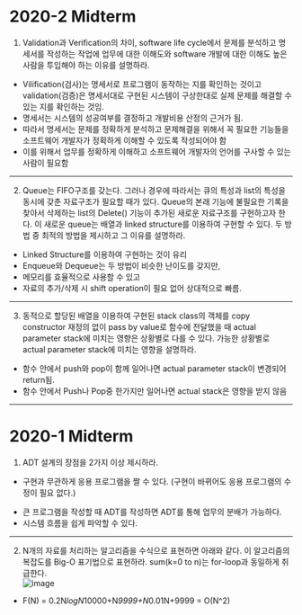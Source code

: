 # 2020-2 Midterm
1. Validation과 Verification의 차이, software life cycle에서 문제를 분석하고 명세서를 작성하는 작업에 업무에 대한 이해도와 software 개발에 대한 이해도 높은 사람을 투입해야 하는 이유를 설명하라.
-	Vilification(검사)는 명세서로 프로그램이 동작하는 지를 확인하는 것이고 validation(검증)은 명세서대로 구현된 시스템이 구상한대로 실제 문제를 해결할 수 있는 지를 확인하는 것임. 
-	명세서는 시스템의 성공여부를 결정하고 개발비용 산정의 근거가 됨.
-	따라서 명세서는 문제를 정확하게 분석하고 문제해결을 위해서 꼭 필요한 기능들을 소프트웨어 개발자가 정확하게 이해할 수 있도록 작성되어야 함
-	이를 위해서 업무를 정확하게 이해하고 소프트웨어 개발자의 언어를 구사할 수 있는 사람이 필요함 
* * *
2. Queue는 FIFO구조를 갖는다. 그러나 경우에 따라서는 큐의 특성과 list의 특성을 동시에 갖춘 자료구조가 필요할 때가 있다.  Queue의 본래 기능에 불필요한 기록을 찾아서 삭제하는 list의 Delete() 기능이 추가된 새로운 자료구조를 구현하고자 한다. 이 새로운 queue는 배열과 linked structure를 이용하여 구현할 수 있다. 두 방법 중 최적의 방법을 제시하고 그 이유를 설명하라.
-	Linked Structure를 이용하여 구현하는 것이 유리
  - Enqueue와 Dequeue는 두 방법이 비슷한 난이도를 갖지만, 
  -	메모리를 효율적으로 사용할 수 있고
  -	자료의 추가/삭제 시 shift operation이 필요 없어 상대적으로 빠름. 
* * *
3. 동적으로 할당된 배열을 이용하여 구현된 stack class의 객체를 copy constructor 재정의 없이 pass by value로 함수에 전달했을 때 actual parameter stack에 미치는 영향은 상황별로 다를 수 있다. 가능한 상황별로 actual parameter stack에 미치는 영향을 설명하라. 
  -	함수 안에서 push와 pop이 함께 일어나면 actual parameter stack이 변경되어 return됨.
  -	함수 안에서 Push나 Pop중 한가지만 일어나면 actual stack은 영향을 받지 않음
  * * *

# 2020-1 Midterm
1.	ADT 설계의 장점을 2가지 이상 제시하라.
* 구현과 무관하게 응용 프로그램을 짤 수 있다. (구현이 바뀌어도 응용 프로그램의 수정이 필요 없다.)
-  큰 프로그램을 작성할 때 ADT를 작성하면 ADT를 통해 업무의 분배가 가능하다.
-  시스템 흐름을 쉽게 파악할 수 있다.

* * *
2. N개의 자료를 처리하는 알고리즘을 수식으로 표현하면 아래와 같다. 이 알고리즘의 복잡도를 Big-O 표기법으로 표현하라. sum(k=0 to n)는 for-loop과 동일하게 취급한다. <br>
![image](https://user-images.githubusercontent.com/71140885/116046484-157d8500-a6ae-11eb-8b7f-b05ffa4ddec2.png)
* F(N) = 0.2N*logN*10000+N*9999+N*0.01N+9999 = O(N^2)
